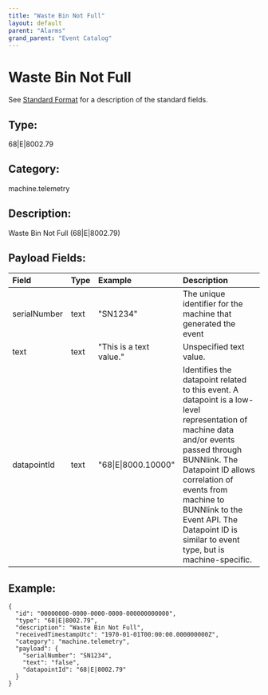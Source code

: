 ```yaml
---
title: "Waste Bin Not Full"
layout: default
parent: "Alarms"
grand_parent: "Event Catalog"
---
```


# Waste Bin Not Full

See [Standard Format](/event-subscriptions/event-format) for a description of the standard fields.

## Type:

68\|E\|8002.79

## Category:

machine.telemetry

## Description: 

Waste Bin Not Full (68\|E\|8002.79)

## Payload Fields:

| Field | Type | Example | Description |
|:------|:-----|:--------|:------------|
| serialNumber | text | "SN1234" | The unique identifier for the machine that generated the event |
| text | text | "This is a text value." | Unspecified text value. |
| datapointId | text | "68\|E\|8000.10000" | Identifies the datapoint related to this event. A datapoint is a low-level representation of machine data and/or events passed through BUNNlink. The Datapoint ID allows correlation of events from machine to BUNNlink to the Event API. The Datapoint ID is similar to event type, but is machine-specific. |

## Example:

```
{
  "id": "00000000-0000-0000-0000-000000000000",
  "type": "68|E|8002.79",
  "description": "Waste Bin Not Full",
  "receivedTimestampUtc": "1970-01-01T00:00:00.000000000Z",
  "category": "machine.telemetry",
  "payload": {
    "serialNumber": "SN1234",
    "text": "false",
    "datapointId": "68|E|8002.79"
  }
}
```
